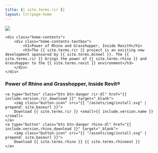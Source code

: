 ```yaml
---
title: {{ site.terms.rir }}
layout: ltr/page-home
---
```


<div class="home-cover">
    <div class="home-gallery">
        <img src="{{ "/static/images/home/background.gif" | prepend: site.baseurl }}" />
    </div>

    <div class="home-contents">
        <div class="home-contents-textbox">
            <h1>Power of Rhino and Grasshopper, Inside Revit®</h1>
            <h3>The {{ site.terms.rir }} project is an exciting new development sponsored by {{ site.terms.mcneel }}. The {{ site.terms.rir }} brings the power of {{ site.terms.rhino }} and Grasshopper to the {{ site.terms.revit }} environment</h3>
        </div>
    </div>
</div>

<div class="home-download">
    <h3>Power of Rhino and Grasshopper, Inside Revit®</h3>

    <a type="button" class="btn btn-danger rir-dl" href="{{ include.version.rir_download }}" target="_blank">
        <img class="button-icon" src="{{ "/assets/img/install.svg" | prepend: site.baseurl }}">
        Download {{ site.terms.rir }} <small>{{ include.version.name }}</small>
    </a>
    <a type="button" class="btn btn-danger rhino-dl" href="{{ include.version.rhino_download }}" target="_blank">
        <img class="button-icon" src="{{ "/assets/img/install.svg" | prepend: site.baseurl }}">
        Download {{ site.terms.rhino }} {{ site.terms.rhinoext }}
    </a>
</div>

<style>
    .footer-languages {
        visibility: hidden;
        margin: 0px;
    }
</style>